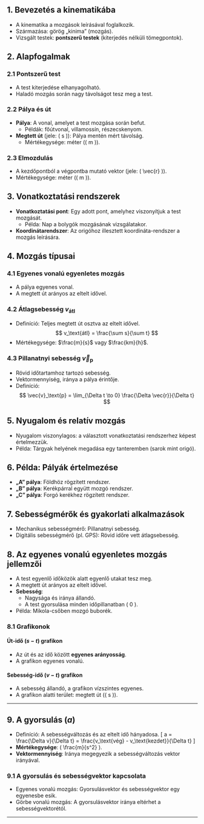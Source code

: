 ## 1. Bevezetés a kinematikába
- A kinematika a mozgások leírásával foglalkozik.
- Származása: görög „kinima” (mozgás).
- Vizsgált testek: **pontszerű testek** (kiterjedés nélküli tömegpontok).

## 2. Alapfogalmak
### 2.1 Pontszerű test
- A test kiterjedése elhanyagolható.
- Haladó mozgás során nagy távolságot tesz meg a test.

### 2.2 Pálya és út
- **Pálya**: A vonal, amelyet a test mozgása során befut.
  - Példák: főútvonal, villamossín, részecskenyom.
- **Megtett út** (jele: \( s \)): Pálya mentén mért távolság.
  - Mértékegysége: méter (\( m \)).

### 2.3 Elmozdulás
- A kezdőpontból a végpontba mutató vektor (jele: \( \vec{r} \)).
- Mértékegysége: méter (\( m \)).

## 3. Vonatkoztatási rendszerek
- **Vonatkoztatási pont**: Egy adott pont, amelyhez viszonyítjuk a test mozgását.
  - Példa: Nap a bolygók mozgásának vizsgálatakor.
- **Koordinátarendszer**: Az origóhoz illesztett koordináta-rendszer a mozgás leírására.

## 4. Mozgás típusai
### 4.1 Egyenes vonalú egyenletes mozgás
- A pálya egyenes vonal.
- A megtett út arányos az eltelt idővel.

### 4.2 Átlagsebesség $v_\text{átl}$
- Definíció: Teljes megtett út osztva az eltelt idővel.
  $$
  v_\text{átl} = \frac{\sum s}{\sum t}
  $$
- Mértékegysége: $\frac{m}{s}$ vagy $\frac{km}{h}$.

### 4.3 Pillanatnyi sebesség $\vec{v}_\text{p}$
- Rövid időtartamhoz tartozó sebesség.
- Vektormennyiség, iránya a pálya érintője.
- Definíció:
  $$
  \vec{v}_\text{p} = \lim_{\Delta t \to 0} \frac{\Delta \vec{r}}{\Delta t}
  $$

## 5. Nyugalom és relatív mozgás
- Nyugalom viszonylagos: a választott vonatkoztatási rendszerhez képest értelmezzük.
- Példa: Tárgyak helyének megadása egy tanteremben (sarok mint origó).

## 6. Példa: Pályák értelmezése
- **„A” pálya**: Földhöz rögzített rendszer.
- **„B” pálya**: Kerékpárral együtt mozgó rendszer.
- **„C” pálya**: Forgó kerékhez rögzített rendszer.

## 7. Sebességmérők és gyakorlati alkalmazások
- Mechanikus sebességmérő: Pillanatnyi sebesség.
- Digitális sebességmérő (pl. GPS): Rövid időre vett átlagsebesség.
## 8. Az egyenes vonalú egyenletes mozgás jellemzői
- A test egyenlő időközök alatt egyenlő utakat tesz meg.
- A megtett út arányos az eltelt idővel.
- **Sebesség**:
  - Nagysága és iránya állandó.
  - A test gyorsulása minden időpillanatban \( 0 \).
- Példa: Mikola-csőben mozgó buborék.

### 8.1 Grafikonok
#### Út-idő ($s-t$) grafikon
- Az út és az idő között **egyenes arányosság**.
- A grafikon egyenes vonalú.

#### Sebesség-idő ($v-t$) grafikon
- A sebesség állandó, a grafikon vízszintes egyenes.
- A grafikon alatti terület: megtett út (\( s \)).

---

## 9. A gyorsulás $(a)$
- Definíció: A sebességváltozás és az eltelt idő hányadosa.
  \[
  a = \frac{\Delta v}{\Delta t} = \frac{v_\text{vég} - v_\text{kezdet}}{\Delta t}
  \]
- **Mértékegysége**: \( \frac{m}{s^2} \).
- **Vektormennyiség**: Iránya megegyezik a sebességváltozás vektor irányával.

### 9.1 A gyorsulás és sebességvektor kapcsolata
- Egyenes vonalú mozgás: Gyorsulásvektor és sebességvektor egy egyenesbe esik.
- Görbe vonalú mozgás: A gyorsulásvektor iránya eltérhet a sebességvektorétól.

---